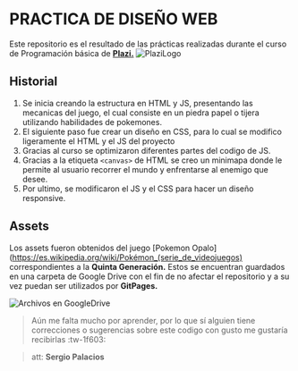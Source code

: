 # PRACTICA DE DISEÑO WEB
Este repositorio es el resultado de las prácticas realizadas durante el curso de Programación básica de [**Plazi.**](https://platzi.com/cursos/programacion-basica/ "**Plazi**")
![PlaziLogo](https://upload.wikimedia.org/wikipedia/commons/3/32/Platzi.jpg "PlaziLogo")

## Historial
1. Se inicia creando la estructura en HTML y JS, presentando las mecanicas del juego, el cual consiste en un piedra papel o tijera utilizando habilidades de pokemones.
2. El siguiente paso fue crear un diseño en CSS, para lo cual se modifico ligeramente el HTML y el JS del proyecto
3. Gracias al curso se optimizaron diferentes partes del codigo de JS.
4. Gracias a la etiqueta `<canvas>` de HTML se creo un minimapa donde le permite al usuario recorrer el mundo y enfrentarse al enemigo que desee.
5. Por ultimo, se modificaron el JS y el CSS para hacer un diseño responsive.

## Assets
Los assets fueron obtenidos del juego [Pokemon Opalo](https://es.wikipedia.org/wiki/Pokémon_(serie_de_videojuegos) correspondientes a la **Quinta Generación.** Estos se encuentran guardados en una carpeta de Google Drive con el fin de no afectar el repositorio y a su vez puedan ser utilizados por **GitPages.**

![Archivos en GoogleDrive](http://drive.google.com/uc?export=view&id=1pYIAoIH8RU58IJ_3DeIem3HLDT5uFIw7 "Archivos en GoogleDrive")

> Aún me falta mucho por aprender, por lo que sí alguien tiene correcciones o sugerencias sobre este codigo con gusto me gustaría recibirlas :tw-1f603:

>att:  **Sergio Palacios**

